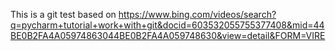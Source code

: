 This is a git test
based on
https://www.bing.com/videos/search?q=pycharm+tutorial+work+with+git&docid=603532055755377408&mid=44BE0B2FA4A05974863044BE0B2FA4A059748630&view=detail&FORM=VIRE